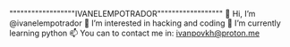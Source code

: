 """"""""""""""""""IVANELEMPOTRADOR""""""""""""""""""
👋 Hi, I’m @ivanelempotrador
👀 I’m interested in hacking and coding
🌱 I’m currently learning python
📫 You can to contact me in: ivanpovkh@proton.me

